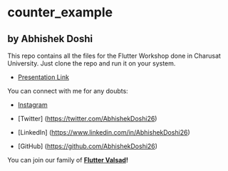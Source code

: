 # counter_example


## by Abhishek Doshi

This repo contains all the files for the Flutter Workshop done in Charusat University.
Just clone the repo and run it on your system.

- [Presentation Link](https://www.canva.com/design/DAEQq0Bkhx0/Z8hSEoXCOLV1w_fFOCX6pw/view?utm_content=DAEQq0Bkhx0&utm_campaign=designshare&utm_medium=link&utm_source=publishsharelink)


You can connect with me for any doubts: 
- [Instagram](https://www.instagram.com/abhishekdoshi26/)

- [Twitter] (https://twitter.com/AbhishekDoshi26)

- [LinkedIn] (https://www.linkedin.com/in/AbhishekDoshi26)

- [GitHub] (https://github.com/AbhishekDoshi26)

You can join our family of <b>[Flutter Valsad](https://fluttervalsad.com/)!</b>

